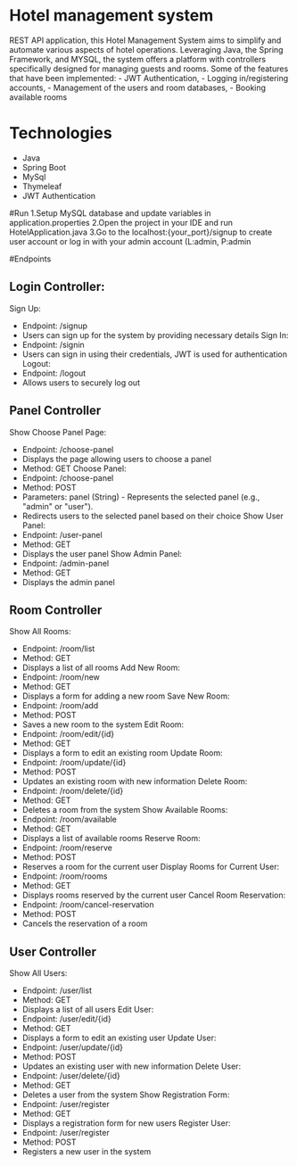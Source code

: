 # Hotel management system
REST API application, this Hotel Management System aims to simplify and automate various aspects of hotel operations. Leveraging Java, the Spring Framework, and MYSQL,
the system offers a platform with controllers specifically designed for managing guests and rooms.  Some of the features that have been implemented:
	- JWT Authentication,
	- Logging in/registering accounts,
 	- Management of the users and room databases,
	- Booking available rooms

# Technologies
- Java
- Spring Boot
- MySql
- Thymeleaf
- JWT Authentication

#Run
1.Setup MySQL database and update variables in application.properties
2.Open the project in your IDE and run HotelApplication.java
3.Go to the localhost:{your_port}/signup to create user account or log in with your admin account (L:admin, P:admin

#Endpoints
## Login Controller:
Sign Up:
  - Endpoint: /signup
  - Users can sign up for the system by providing necessary details
Sign In:
  - Endpoint: /signin
  - Users can sign in using their credentials, JWT is used for authentication
Logout:
  - Endpoint: /logout
  - Allows users to securely log out

## Panel Controller
Show Choose Panel Page:
  - Endpoint: /choose-panel
  - Displays the page allowing users to choose a panel
  - Method: GET
Choose Panel:
  - Endpoint: /choose-panel
  - Method: POST
  - Parameters: panel (String) - Represents the selected panel (e.g., "admin" or "user").
  - Redirects users to the selected panel based on their choice
Show User Panel:
  - Endpoint: /user-panel
  - Method: GET
  - Displays the user panel
Show Admin Panel:
  - Endpoint: /admin-panel
  - Method: GET
  - Displays the admin panel

## Room Controller
Show All Rooms:
  - Endpoint: /room/list
  - Method: GET
  - Displays a list of all rooms
Add New Room:
  - Endpoint: /room/new
  - Method: GET
  - Displays a form for adding a new room
Save New Room:
  - Endpoint: /room/add
  - Method: POST
  - Saves a new room to the system
Edit Room:
  - Endpoint: /room/edit/{id}
  - Method: GET
  - Displays a form to edit an existing room
Update Room:
  - Endpoint: /room/update/{id}
  - Method: POST
  - Updates an existing room with new information
Delete Room:
  - Endpoint: /room/delete/{id}
  - Method: GET
  - Deletes a room from the system
Show Available Rooms:
  - Endpoint: /room/available
  - Method: GET
  - Displays a list of available rooms
Reserve Room:
  - Endpoint: /room/reserve
  - Method: POST
  - Reserves a room for the current user
Display Rooms for Current User:
  - Endpoint: /room/rooms
  - Method: GET
  - Displays rooms reserved by the current user
Cancel Room Reservation:
  - Endpoint: /room/cancel-reservation
  - Method: POST
  - Cancels the reservation of a room

## User Controller
Show All Users:
  - Endpoint: /user/list
  - Method: GET
  - Displays a list of all users
Edit User:
  - Endpoint: /user/edit/{id}
  - Method: GET
  - Displays a form to edit an existing user
Update User:
  - Endpoint: /user/update/{id}
  - Method: POST
  - Updates an existing user with new information
Delete User:
  - Endpoint: /user/delete/{id}
  - Method: GET
  - Deletes a user from the system
Show Registration Form:
  - Endpoint: /user/register
  - Method: GET
  - Displays a registration form for new users
Register User:
  - Endpoint: /user/register
  - Method: POST
  - Registers a new user in the system
